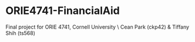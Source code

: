# ORIE4741-FinancialAid
Final project for ORIE 4741, Cornell University \\
Cean Park (ckp42) & Tiffany Shih (ts568)
